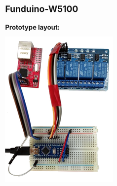 # Funduino-W5100
## Prototype layout:
![Prototype](https://github.com/stuartdd/Funduino-W5100/blob/master/pic001.png)
